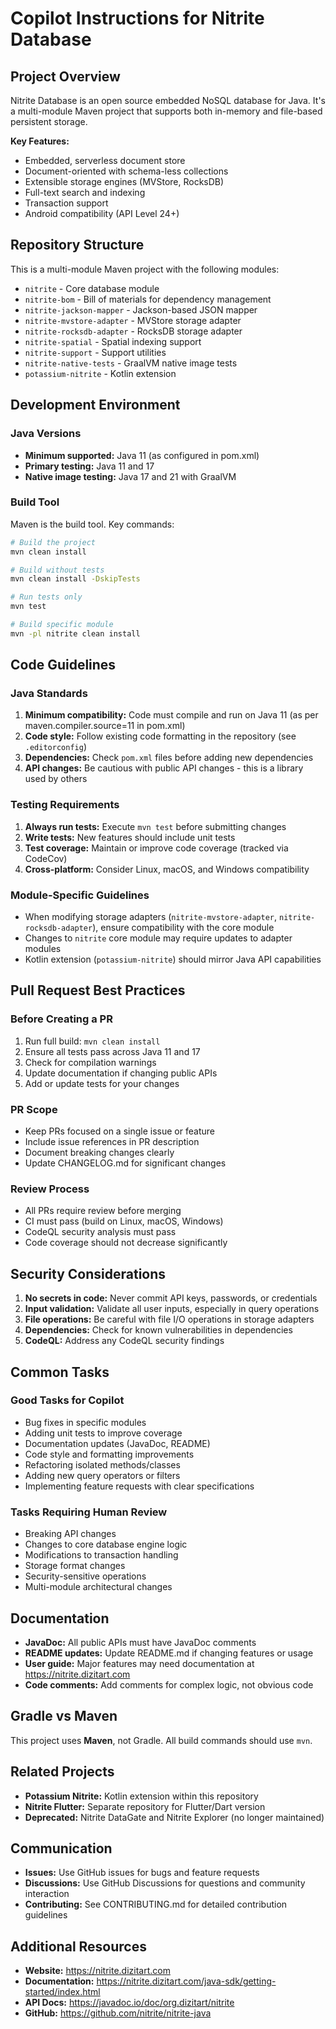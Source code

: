 # Copilot Instructions for Nitrite Database

## Project Overview

Nitrite Database is an open source embedded NoSQL database for Java. It's a multi-module Maven project that supports both in-memory and file-based persistent storage.

**Key Features:**
- Embedded, serverless document store
- Document-oriented with schema-less collections
- Extensible storage engines (MVStore, RocksDB)
- Full-text search and indexing
- Transaction support
- Android compatibility (API Level 24+)

## Repository Structure

This is a multi-module Maven project with the following modules:

- `nitrite` - Core database module
- `nitrite-bom` - Bill of materials for dependency management
- `nitrite-jackson-mapper` - Jackson-based JSON mapper
- `nitrite-mvstore-adapter` - MVStore storage adapter
- `nitrite-rocksdb-adapter` - RocksDB storage adapter
- `nitrite-spatial` - Spatial indexing support
- `nitrite-support` - Support utilities
- `nitrite-native-tests` - GraalVM native image tests
- `potassium-nitrite` - Kotlin extension

## Development Environment

### Java Versions
- **Minimum supported:** Java 11 (as configured in pom.xml)
- **Primary testing:** Java 11 and 17
- **Native image testing:** Java 17 and 21 with GraalVM

### Build Tool
Maven is the build tool. Key commands:

```bash
# Build the project
mvn clean install

# Build without tests
mvn clean install -DskipTests

# Run tests only
mvn test

# Build specific module
mvn -pl nitrite clean install
```

## Code Guidelines

### Java Standards
1. **Minimum compatibility:** Code must compile and run on Java 11 (as per maven.compiler.source=11 in pom.xml)
2. **Code style:** Follow existing code formatting in the repository (see `.editorconfig`)
3. **Dependencies:** Check `pom.xml` files before adding new dependencies
4. **API changes:** Be cautious with public API changes - this is a library used by others

### Testing Requirements
1. **Always run tests:** Execute `mvn test` before submitting changes
2. **Write tests:** New features should include unit tests
3. **Test coverage:** Maintain or improve code coverage (tracked via CodeCov)
4. **Cross-platform:** Consider Linux, macOS, and Windows compatibility

### Module-Specific Guidelines
- When modifying storage adapters (`nitrite-mvstore-adapter`, `nitrite-rocksdb-adapter`), ensure compatibility with the core module
- Changes to `nitrite` core module may require updates to adapter modules
- Kotlin extension (`potassium-nitrite`) should mirror Java API capabilities

## Pull Request Best Practices

### Before Creating a PR
1. Run full build: `mvn clean install`
2. Ensure all tests pass across Java 11 and 17
3. Check for compilation warnings
4. Update documentation if changing public APIs
5. Add or update tests for your changes

### PR Scope
- Keep PRs focused on a single issue or feature
- Include issue references in PR description
- Document breaking changes clearly
- Update CHANGELOG.md for significant changes

### Review Process
- All PRs require review before merging
- CI must pass (build on Linux, macOS, Windows)
- CodeQL security analysis must pass
- Code coverage should not decrease significantly

## Security Considerations

1. **No secrets in code:** Never commit API keys, passwords, or credentials
2. **Input validation:** Validate all user inputs, especially in query operations
3. **File operations:** Be careful with file I/O operations in storage adapters
4. **Dependencies:** Check for known vulnerabilities in dependencies
5. **CodeQL:** Address any CodeQL security findings

## Common Tasks

### Good Tasks for Copilot
- Bug fixes in specific modules
- Adding unit tests to improve coverage
- Documentation updates (JavaDoc, README)
- Code style and formatting improvements
- Refactoring isolated methods/classes
- Adding new query operators or filters
- Implementing feature requests with clear specifications

### Tasks Requiring Human Review
- Breaking API changes
- Changes to core database engine logic
- Modifications to transaction handling
- Storage format changes
- Security-sensitive operations
- Multi-module architectural changes

## Documentation

- **JavaDoc:** All public APIs must have JavaDoc comments
- **README updates:** Update README.md if changing features or usage
- **User guide:** Major features may need documentation at https://nitrite.dizitart.com
- **Code comments:** Add comments for complex logic, not obvious code

## Gradle vs Maven
This project uses **Maven**, not Gradle. All build commands should use `mvn`.

## Related Projects

- **Potassium Nitrite:** Kotlin extension within this repository
- **Nitrite Flutter:** Separate repository for Flutter/Dart version
- **Deprecated:** Nitrite DataGate and Nitrite Explorer (no longer maintained)

## Communication

- **Issues:** Use GitHub issues for bugs and feature requests
- **Discussions:** Use GitHub Discussions for questions and community interaction
- **Contributing:** See CONTRIBUTING.md for detailed contribution guidelines

## Additional Resources

- **Website:** https://nitrite.dizitart.com
- **Documentation:** https://nitrite.dizitart.com/java-sdk/getting-started/index.html
- **API Docs:** https://javadoc.io/doc/org.dizitart/nitrite
- **GitHub:** https://github.com/nitrite/nitrite-java

